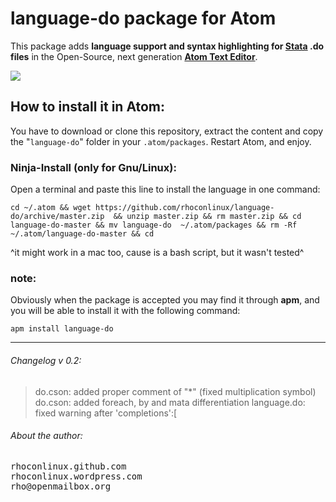 # language-do package for Atom

This package adds **language support and syntax highlighting for [Stata](http://stata.com/) .do files** in the Open-Source, next generation [**Atom Text Editor**](https://github.com/atom/atom).

![](http://i.imgur.com/Nnnp4Pr.png)


## How to install it in Atom:
You have to download or clone this repository, extract the content and copy the "`language-do`" folder in your `.atom/packages`. Restart Atom, and enjoy.  

### Ninja-Install (only for Gnu/Linux):
Open a terminal and paste this line to install the language in one command: 

```
cd ~/.atom && wget https://github.com/rhoconlinux/language-do/archive/master.zip  && unzip master.zip && rm master.zip && cd language-do-master && mv language-do  ~/.atom/packages && rm -Rf ~/.atom/language-do-master && cd

```
^it might work in a mac too, cause is a bash script, but it wasn't tested^

### note:
Obviously when the package is accepted you may find it through **apm**, and you will be able to install it with the following command:

`apm install language-do`


- - -



###### Changelog v 0.2:
>do.cson: added proper comment of "*" (fixed multiplication symbol)
> do.cson: added foreach, by and mata differentiation
> language.do: fixed warning after 'completions':[ 


###### About the author:
<pre>
rhoconlinux.github.com
rhoconlinux.wordpress.com
rho@openmailbox.org
</pre>
